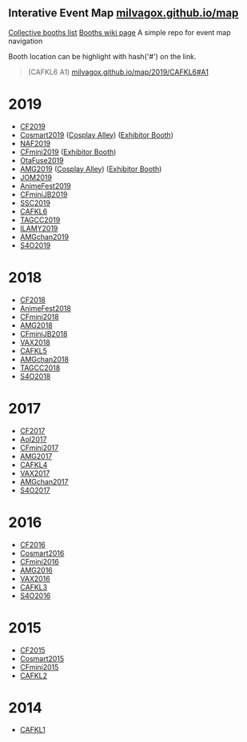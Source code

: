 Interative Event Map [milvagox.github.io/map](https://milvagox.github.io/map)
----
[Collective booths list](https://milvagox.github.io/map/booths)
[Booths wiki page](https://milvagox.miraheze.org)
A simple repo for event map navigation 

Booth location can be highlight with hash('#') on the link.
> (CAFKL6 A1) [milvagox.github.io/map/2019/CAFKL6#A1](http://milvagox.github.io/map/2019/CAFKL6#A1)


# 2019
- [CF2019](http://milvagox.github.io/map/2019/CF2019)
- [Cosmart2019](http://milvagox.github.io/map/2019/Cosmart2019) ([Cosplay Alley](http://milvagox.github.io/map/2019/Cosmart2019C)) ([Exhibitor Booth](http://milvagox.github.io/map/2019/Cosmart2019E))
- [NAF2019](http://milvagox.github.io/map/2019/NAF2019)
- [CFmini2019](http://milvagox.github.io/map/2019/CFmini2019) ([Exhibitor Booth](http://milvagox.github.io/map/2019/CFmini2019E))
- [OtaFuse2019](http://milvagox.github.io/map/2019/OtaFuse2019)
- [AMG2019](http://milvagox.github.io/map/2019/AMG2019) ([Cosplay Alley](http://milvagox.github.io/map/2019/AMG2019C)) ([Exhibitor Booth](http://milvagox.github.io/map/2019/AMG2019E))
- [JOM2019](http://milvagox.github.io/map/2019/JOM2019)
- [AnimeFest2019](http://milvagox.github.io/map/2019/AnimeFest2019)
- [CFminiJB2019](http://milvagox.github.io/map/2019/CFminiJB2019)
- [SSC2019](http://milvagox.github.io/map/2019/SSC2019)
- [CAFKL6](http://milvagox.github.io/map/2019/CAFKL6)
- [TAGCC2019](http://milvagox.github.io/map/2019/TAGCC2019)
- [ILAMY2019](http://milvagox.github.io/map/2019/ILAMY2019)
- [AMGchan2019](http://milvagox.github.io/map/2019/AMGchan2019)
- [S4O2019](http://milvagox.github.io/map/2019/S4O2019)

# 2018
- [CF2018](http://milvagox.github.io/map/2018/CF2018)
- [AnimeFest2018](http://milvagox.github.io/map/2018/AnimeFest2018)
- [CFmini2018](http://milvagox.github.io/map/2018/CFmini2018)
- [AMG2018](http://milvagox.github.io/map/2018/AMG2018)
- [CFminiJB2018](http://milvagox.github.io/map/2018/CFminiJB2018)
- [VAX2018](http://milvagox.github.io/map/2018/VAX2018)
- [CAFKL5](http://milvagox.github.io/map/2018/CAFKL5)
- [AMGchan2018](http://milvagox.github.io/map/2018/AMGchan2018)
- [TAGCC2018](http://milvagox.github.io/map/2018/TAGCC2018)
- [S4O2018](http://milvagox.github.io/map/2018/S4O2018)

# 2017
- [CF2017](http://milvagox.github.io/map/2017/CF2017)
- [AoI2017](http://milvagox.github.io/map/2017/AoI2017)
- [CFmini2017](http://milvagox.github.io/map/2017/CFmini2017)
- [AMG2017](http://milvagox.github.io/map/2017/AMG2017)
- [CAFKL4](http://milvagox.github.io/map/2017/CAFKL4)
- [VAX2017](http://milvagox.github.io/map/2017/VAX2017)
- [AMGchan2017](http://milvagox.github.io/map/2017/AMGchan2017)
- [S4O2017](http://milvagox.github.io/map/2017/S4O2017)

# 2016
- [CF2016](http://milvagox.github.io/map/2016/CF2016)
- [Cosmart2016](http://milvagox.github.io/map/2016/Cosmart2016)
- [CFmini2016](http://milvagox.github.io/map/2016/CFmini2016)
- [AMG2016](http://milvagox.github.io/map/2016/AMG2016)
- [VAX2016](http://milvagox.github.io/map/2016/VAX2016)
- [CAFKL3](http://milvagox.github.io/map/2016/CAFKL3)
- [S4O2016](http://milvagox.github.io/map/2016/S4O2016)

# 2015
- [CF2015](http://milvagox.github.io/map/2015/CF2015)
- [Cosmart2015](http://milvagox.github.io/map/2015/Cosmart2015)
- [CFmini2015](http://milvagox.github.io/map/2015/CFmini2015)
- [CAFKL2](http://milvagox.github.io/map/2015/CAFKL2)

# 2014
- [CAFKL1](http://milvagox.github.io/map/2014/CAFKL1)
